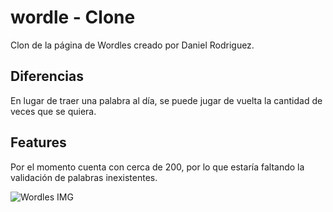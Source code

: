 # wordle - Clone

Clon de la página de Wordles creado por Daniel Rodriguez.

## Diferencias

En lugar de traer una palabra al día, se puede  jugar de vuelta la cantidad de veces que se quiera.

## Features

Por el momento cuenta con cerca de 200, por lo que estaría faltando la validación de palabras inexistentes.

<img serc="https://i.imgur.com/3BydQzp.jpeg" alt="Wordles IMG"/>